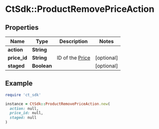 # CtSdk::ProductRemovePriceAction

## Properties

| Name | Type | Description | Notes |
| ---- | ---- | ----------- | ----- |
| **action** | **String** |  |  |
| **price_id** | **String** | ID of the [Price](#price) | [optional] |
| **staged** | **Boolean** |  | [optional] |

## Example

```ruby
require 'ct_sdk'

instance = CtSdk::ProductRemovePriceAction.new(
  action: null,
  price_id: null,
  staged: null
)
```

